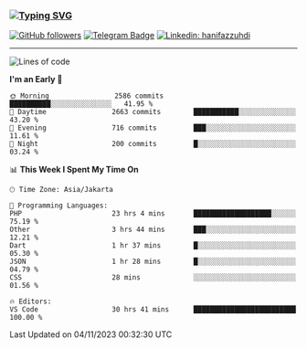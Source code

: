 ### [![Typing SVG](https://readme-typing-svg.herokuapp.com?font=lato&size=22&lines=Hi+There+👋)](https://git.io/typing-svg) 

[![GitHub followers](https://img.shields.io/github/followers/hanifazzuhdi?label=Follow&style=social)](https://github.com/hanifazzuhdi/?tab=follow) 
[![Telegram Badge](https://img.shields.io/badge/-hanif0198-blue?style=social&logo=telegram&link=https://www.t.me/hanif0198/)](https://www.t.me/hanif0198/) 
[![Linkedin: hanifazzuhdi](https://img.shields.io/badge/-hanifazzuhdi-blue?style=flat-square&logo=Linkedin&logoColor=white&link=https://www.linkedin.com/in/hanif-az-zuhdi-69688019b/)](https://www.linkedin.com/in/hanif-az-zuhdi-69688019b/) 

<hr/>

<!--START_SECTION:waka-->
![Lines of code](https://img.shields.io/badge/From%20Hello%20World%20I%27ve%20Written-38.3%20million%20lines%20of%20code-blue)

**I'm an Early 🐤** 

```text
🌞 Morning                2586 commits        ██████████░░░░░░░░░░░░░░░   41.95 % 
🌆 Daytime                2663 commits        ███████████░░░░░░░░░░░░░░   43.20 % 
🌃 Evening                716 commits         ███░░░░░░░░░░░░░░░░░░░░░░   11.61 % 
🌙 Night                  200 commits         █░░░░░░░░░░░░░░░░░░░░░░░░   03.24 % 
```


📊 **This Week I Spent My Time On** 

```text
🕑︎ Time Zone: Asia/Jakarta

💬 Programming Languages: 
PHP                      23 hrs 4 mins       ███████████████████░░░░░░   75.19 % 
Other                    3 hrs 44 mins       ███░░░░░░░░░░░░░░░░░░░░░░   12.21 % 
Dart                     1 hr 37 mins        █░░░░░░░░░░░░░░░░░░░░░░░░   05.30 % 
JSON                     1 hr 28 mins        █░░░░░░░░░░░░░░░░░░░░░░░░   04.79 % 
CSS                      28 mins             ░░░░░░░░░░░░░░░░░░░░░░░░░   01.56 % 

🔥 Editors: 
VS Code                  30 hrs 41 mins      █████████████████████████   100.00 % 
```


 Last Updated on 04/11/2023 00:32:30 UTC
<!--END_SECTION:waka-->
